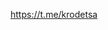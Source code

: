 https://t.me/krodetsa

<!---
krodetsa/krodetsa is a ✨ special ✨ repository because its `README.md` (this file) appears on your GitHub profile.
You can click the Preview link to take a look at your changes.
--->
